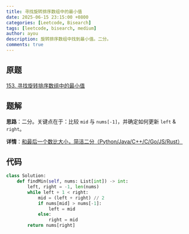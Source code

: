```yaml
---
title: 寻找旋转排序数组中的最小值
date: 2025-06-15 23:15:00 +0800
categories: [Leetcode, Bisearch]
tags: [leetcode, bisearch, medium]
author: ayou
description: 旋转排序数组中找到最小值。二分。
comments: true
---
```


## 原题
[153. 寻找旋转排序数组中的最小值](https://leetcode.cn/problems/find-minimum-in-rotated-sorted-array/description/)

## 题解
**思路**：二分。关键点在于：比较 `mid` 与 `nums[-1]`，并确定如何更新 `left` & `right`。

**详情**：[和最后一个数比大小，简洁二分（Python/Java/C++/C/Go/JS/Rust）](https://leetcode.cn/problems/find-minimum-in-rotated-sorted-array/solutions/1987499/by-endlesscheng-owgd)

## 代码
```python
class Solution:
    def findMin(self, nums: List[int]) -> int:
        left, right = -1, len(nums)
        while left + 1 < right:
            mid = (left + right) // 2
            if nums[mid] > nums[-1]:
                left = mid
            else:
                right = mid
        return nums[right]
```
